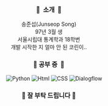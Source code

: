 <div align='center'>
  
  ### 💫 &nbsp;소개 &nbsp;💫  
  송준섭(Junseop Song)  
  97년 3월 생  
  서울시립대 통계학과 18학번  
  개발 시작한 지 얼마 안 된 코린이..  
    
  ### 💫&nbsp;공부 중 &nbsp;💫  
    <img alt="Python" src ="https://img.shields.io/badge/Python-3776AB.svg?&style=for-the-badge&logo=Python&logoColor=white"/> <img alt="Html" src ="https://img.shields.io/badge/HTML-E34F26.svg?&style=for-the-badge&logo=HTML5&logoColor=white"/> <img alt="CSS" src ="https://img.shields.io/badge/CSS-FF9933.svg?&style=for-the-badge&logo=CSS3&logoColor=white"/> <img alt="Dialogflow" src ="https://img.shields.io/badge/Dialogflow-7238BB.svg?&style=for-the-badge&logo=Dialogflow&logoColor=white"/>  
    
  ### 🔰 잘 부탁 드립니다 🔰
</div>
